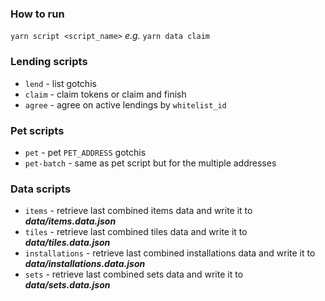 ### How to run

`yarn script <script_name>`
*e.g.* `yarn data claim`

### Lending scripts

* `lend` - list gotchis
* `claim` - claim tokens or claim and finish
* `agree` - agree on active lendings by `whitelist_id`

### Pet scripts

* `pet` - pet `PET_ADDRESS` gotchis
* `pet-batch` - same as pet script but for the multiple addresses

### Data scripts

* `items` - retrieve last combined items data and write it to ***data/items.data.json***
* `tiles` - retrieve last combined tiles data and write it to ***data/tiles.data.json***
* `installations` - retrieve last combined installations data and write it to ***data/installations.data.json***
* `sets` - retrieve last combined sets data and write it to ***data/sets.data.json***